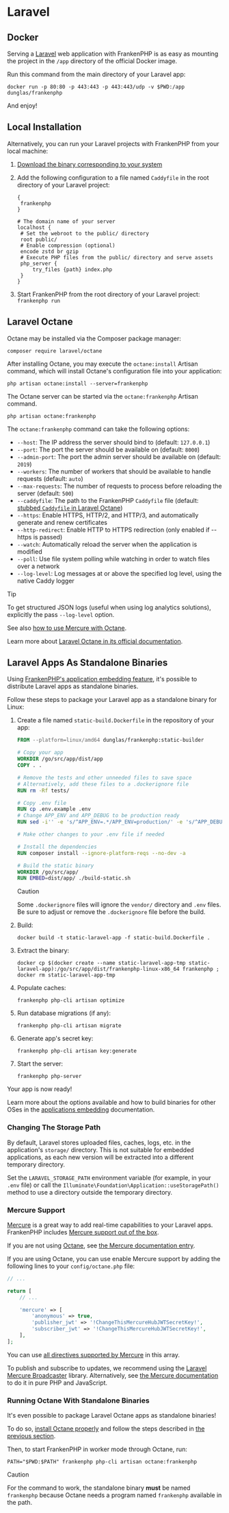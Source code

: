 # Laravel

## Docker

Serving a [Laravel](https://laravel.com) web application with FrankenPHP is as easy as mounting the project in the `/app` directory of the official Docker image.

Run this command from the main directory of your Laravel app:

```console
docker run -p 80:80 -p 443:443 -p 443:443/udp -v $PWD:/app dunglas/frankenphp
```

And enjoy!

## Local Installation

Alternatively, you can run your Laravel projects with FrankenPHP from your local machine:

1. [Download the binary corresponding to your system](../#standalone-binary)
2. Add the following configuration to a file named `Caddyfile` in the root directory of your Laravel project:

   ```caddyfile
   {
   	frankenphp
   }

   # The domain name of your server
   localhost {
   	# Set the webroot to the public/ directory
   	root public/
   	# Enable compression (optional)
   	encode zstd br gzip
   	# Execute PHP files from the public/ directory and serve assets
   	php_server {
   		try_files {path} index.php
   	}
   }
   ```

3. Start FrankenPHP from the root directory of your Laravel project: `frankenphp run`

## Laravel Octane

Octane may be installed via the Composer package manager:

```console
composer require laravel/octane
```

After installing Octane, you may execute the `octane:install` Artisan command, which will install Octane's configuration file into your application:

```console
php artisan octane:install --server=frankenphp
```

The Octane server can be started via the `octane:frankenphp` Artisan command.

```console
php artisan octane:frankenphp
```

The `octane:frankenphp` command can take the following options:

- `--host`: The IP address the server should bind to (default: `127.0.0.1`)
- `--port`: The port the server should be available on (default: `8000`)
- `--admin-port`: The port the admin server should be available on (default: `2019`)
- `--workers`: The number of workers that should be available to handle requests (default: `auto`)
- `--max-requests`: The number of requests to process before reloading the server (default: `500`)
- `--caddyfile`: The path to the FrankenPHP `Caddyfile` file (default: [stubbed `Caddyfile` in Laravel Octane](https://github.com/laravel/octane/blob/2.x/src/Commands/stubs/Caddyfile))
- `--https`: Enable HTTPS, HTTP/2, and HTTP/3, and automatically generate and renew certificates
- `--http-redirect`: Enable HTTP to HTTPS redirection (only enabled if --https is passed)
- `--watch`: Automatically reload the server when the application is modified
- `--poll`: Use file system polling while watching in order to watch files over a network
- `--log-level`: Log messages at or above the specified log level, using the native Caddy logger

> [!TIP]
> To get structured JSON logs (useful when using log analytics solutions), explicitly the pass `--log-level` option.

See also [how to use Mercure with Octane](#mercure-support).

Learn more about [Laravel Octane in its official documentation](https://laravel.com/docs/octane).

## Laravel Apps As Standalone Binaries

Using [FrankenPHP's application embedding feature](embed.md), it's possible to distribute Laravel
apps as standalone binaries.

Follow these steps to package your Laravel app as a standalone binary for Linux:

1. Create a file named `static-build.Dockerfile` in the repository of your app:

   ```dockerfile
   FROM --platform=linux/amd64 dunglas/frankenphp:static-builder

   # Copy your app
   WORKDIR /go/src/app/dist/app
   COPY . .

   # Remove the tests and other unneeded files to save space
   # Alternatively, add these files to a .dockerignore file
   RUN rm -Rf tests/

   # Copy .env file
   RUN cp .env.example .env
   # Change APP_ENV and APP_DEBUG to be production ready
   RUN sed -i'' -e 's/^APP_ENV=.*/APP_ENV=production/' -e 's/^APP_DEBUG=.*/APP_DEBUG=false/' .env

   # Make other changes to your .env file if needed

   # Install the dependencies
   RUN composer install --ignore-platform-reqs --no-dev -a

   # Build the static binary
   WORKDIR /go/src/app/
   RUN EMBED=dist/app/ ./build-static.sh
   ```

   > [!CAUTION]
   >
   > Some `.dockerignore` files
   > will ignore the `vendor/` directory and `.env` files. Be sure to adjust or remove the `.dockerignore` file before the build.

2. Build:

   ```console
   docker build -t static-laravel-app -f static-build.Dockerfile .
   ```

3. Extract the binary:

   ```console
   docker cp $(docker create --name static-laravel-app-tmp static-laravel-app):/go/src/app/dist/frankenphp-linux-x86_64 frankenphp ; docker rm static-laravel-app-tmp
   ```

4. Populate caches:

   ```console
   frankenphp php-cli artisan optimize
   ```

5. Run database migrations (if any):

   ```console
   frankenphp php-cli artisan migrate
   ```

6. Generate app's secret key:

   ```console
   frankenphp php-cli artisan key:generate
   ```

7. Start the server:

   ```console
   frankenphp php-server
   ```

Your app is now ready!

Learn more about the options available and how to build binaries for other OSes in the [applications embedding](embed.md)
documentation.

### Changing The Storage Path

By default, Laravel stores uploaded files, caches, logs, etc. in the application's `storage/` directory.
This is not suitable for embedded applications, as each new version will be extracted into a different temporary directory.

Set the `LARAVEL_STORAGE_PATH` environment variable (for example, in your `.env` file) or call the `Illuminate\Foundation\Application::useStoragePath()` method to use a directory outside the temporary directory.

### Mercure Support

[Mercure](https://mercure.rocks) is a great way to add real-time capabilities to your Laravel apps.
FrankenPHP includes [Mercure support out of the box](mercure.md).

If you are not using [Octane](#laravel-octane), see [the Mercure documentation entry](mercure.md).

If you are using Octane, you can use enable Mercure support by adding the following lines to your `config/octane.php` file:

```php
// ...

return [
    // ...

    'mercure' => [
        'anonymous' => true,
        'publisher_jwt' => '!ChangeThisMercureHubJWTSecretKey!',
        'subscriber_jwt' => '!ChangeThisMercureHubJWTSecretKey!',
    ],
];
```

You can use [all directives supported by Mercure](https://mercure.rocks/docs/hub/config#directives) in this array.

To publish and subscribe to updates, we recommend using the [Laravel Mercure Broadcaster](https://github.com/mvanduijker/laravel-mercure-broadcaster) library.
Alternatively, see [the Mercure documentation](mercure.md) to do it in pure PHP and JavaScript.

### Running Octane With Standalone Binaries

It's even possible to package Laravel Octane apps as standalone binaries!

To do so, [install Octane properly](#laravel-octane) and follow the steps described in [the previous section](#laravel-apps-as-standalone-binaries).

Then, to start FrankenPHP in worker mode through Octane, run:

```console
PATH="$PWD:$PATH" frankenphp php-cli artisan octane:frankenphp
```

> [!CAUTION]
>
> For the command to work, the standalone binary **must** be named `frankenphp`
> because Octane needs a program named `frankenphp` available in the path.
